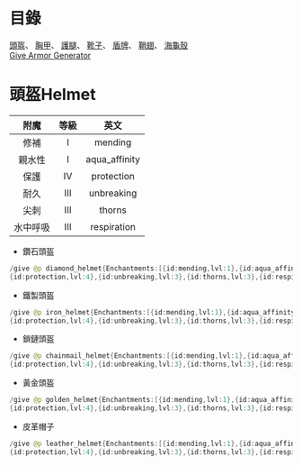 # 目錄
 [頭盔](Armor.md#頭盔Helmet)、
 [胸甲](Armor.md#胸甲Chestplates)、
 [護腿](Armor.md#護腿Leggings)、
 [靴子](Armor.md#靴子Boots)、
 [盾牌](Armor.md#盾牌Shield)、
 [鞘翅](Armor.md#鞘翅Elytra)、
 [海龜殼](Armor.md#海龜殼TurtleShell)  
 [Give Armor Generator](https://www.digminecraft.com/generators/give_armor.php)
 
 # 頭盔Helmet
附魔|等級|英文
:---:|:---:|:---:
修補 | I | mending
親水性 | I | aqua_affinity
保護 | IV | protection
耐久 | III | unbreaking
尖刺 | III | thorns
水中呼吸 | III | respiration

* 鑽石頭盔  
```java
/give @p diamond_helmet{Enchantments:[{id:mending,lvl:1},{id:aqua_affinity,lvl:1},
{id:protection,lvl:4},{id:unbreaking,lvl:3},{id:thorns,lvl:3},{id:respiration,lvl:3}]} 1
```
* 鐵製頭盔  
```java
/give @p iron_helmet{Enchantments:[{id:mending,lvl:1},{id:aqua_affinity,lvl:1},
{id:protection,lvl:4},{id:unbreaking,lvl:3},{id:thorns,lvl:3},{id:respiration,lvl:3}]} 1
```

* 鎖鏈頭盔  
```java
/give @p chainmail_helmet{Enchantments:[{id:mending,lvl:1},{id:aqua_affinity,lvl:1},
{id:protection,lvl:4},{id:unbreaking,lvl:3},{id:thorns,lvl:3},{id:respiration,lvl:3}]} 1
```

* 黃金頭盔  
```java
/give @p golden_helmet{Enchantments:[{id:mending,lvl:1},{id:aqua_affinity,lvl:1},
{id:protection,lvl:4},{id:unbreaking,lvl:3},{id:thorns,lvl:3},{id:respiration,lvl:3}]} 1
```

* 皮革帽子  
```java
/give @p leather_helmet{Enchantments:[{id:mending,lvl:1},{id:aqua_affinity,lvl:1},
{id:protection,lvl:4},{id:unbreaking,lvl:3},{id:thorns,lvl:3},{id:respiration,lvl:3}]} 1
```
